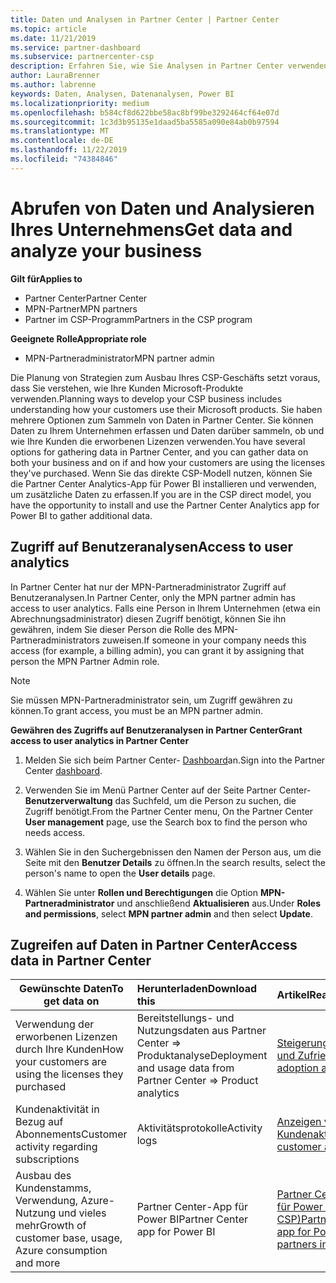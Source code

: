 ```yaml
---
title: Daten und Analysen in Partner Center | Partner Center
ms.topic: article
ms.date: 11/21/2019
ms.service: partner-dashboard
ms.subservice: partnercenter-csp
description: Erfahren Sie, wie Sie Analysen in Partner Center verwenden können, um Ihr Unternehmen besser zu verstehen und zu erfahren, wie Ihre Kunden die erworbenen Lizenzen verwenden.
author: LauraBrenner
ms.author: labrenne
keywords: Daten, Analysen, Datenanalysen, Power BI
ms.localizationpriority: medium
ms.openlocfilehash: b584cf8d622bbe58ac8bf99be3292464cf64e07d
ms.sourcegitcommit: 1c3d3b95135e1daad5ba5585a090e84ab0b97594
ms.translationtype: MT
ms.contentlocale: de-DE
ms.lasthandoff: 11/22/2019
ms.locfileid: "74384846"
---
```

# <a name="get-data-and-analyze-your-business"></a><span data-ttu-id="112bd-104">Abrufen von Daten und Analysieren Ihres Unternehmens</span><span class="sxs-lookup"><span data-stu-id="112bd-104">Get data and analyze your business</span></span>

<span data-ttu-id="112bd-105">**Gilt für**</span><span class="sxs-lookup"><span data-stu-id="112bd-105">**Applies to**</span></span>

- <span data-ttu-id="112bd-106">Partner Center</span><span class="sxs-lookup"><span data-stu-id="112bd-106">Partner Center</span></span>
- <span data-ttu-id="112bd-107">MPN-Partner</span><span class="sxs-lookup"><span data-stu-id="112bd-107">MPN partners</span></span>
- <span data-ttu-id="112bd-108">Partner im CSP-Programm</span><span class="sxs-lookup"><span data-stu-id="112bd-108">Partners in the CSP program</span></span>

<span data-ttu-id="112bd-109">**Geeignete Rolle**</span><span class="sxs-lookup"><span data-stu-id="112bd-109">**Appropriate role**</span></span>

- <span data-ttu-id="112bd-110">MPN-Partneradministrator</span><span class="sxs-lookup"><span data-stu-id="112bd-110">MPN partner admin</span></span>

<span data-ttu-id="112bd-111">Die Planung von Strategien zum Ausbau Ihres CSP-Geschäfts setzt voraus, dass Sie verstehen, wie Ihre Kunden Microsoft-Produkte verwenden.</span><span class="sxs-lookup"><span data-stu-id="112bd-111">Planning ways to develop your CSP business includes understanding how your customers use their Microsoft products.</span></span> <span data-ttu-id="112bd-112">Sie haben mehrere Optionen zum Sammeln von Daten in Partner Center. Sie können Daten zu Ihrem Unternehmen erfassen und Daten darüber sammeln, ob und wie Ihre Kunden die erworbenen Lizenzen verwenden.</span><span class="sxs-lookup"><span data-stu-id="112bd-112">You have several options for gathering data in Partner Center, and you can gather data on both your business and on if and how your customers are using the licenses they've purchased.</span></span> <span data-ttu-id="112bd-113">Wenn Sie das direkte CSP-Modell nutzen, können Sie die Partner Center Analytics-App für Power BI installieren und verwenden, um zusätzliche Daten zu erfassen.</span><span class="sxs-lookup"><span data-stu-id="112bd-113">If you are in the CSP direct model, you have the opportunity to install and use the Partner Center Analytics app for Power BI to gather additional data.</span></span>

## <a name="access-to-user-analytics"></a><span data-ttu-id="112bd-114">Zugriff auf Benutzeranalysen</span><span class="sxs-lookup"><span data-stu-id="112bd-114">Access to user analytics</span></span>

<span data-ttu-id="112bd-115">In Partner Center hat nur der MPN-Partneradministrator Zugriff auf Benutzeranalysen.</span><span class="sxs-lookup"><span data-stu-id="112bd-115">In Partner Center, only the MPN partner admin has access to user analytics.</span></span> <span data-ttu-id="112bd-116">Falls eine Person in Ihrem Unternehmen (etwa ein Abrechnungsadministrator) diesen Zugriff benötigt, können Sie ihn gewähren, indem Sie dieser Person die Rolle des MPN-Partneradministrators zuweisen.</span><span class="sxs-lookup"><span data-stu-id="112bd-116">If someone in your company needs this access (for example, a billing admin), you can grant it by assigning that person the MPN Partner Admin role.</span></span>

>[!NOTE] 
><span data-ttu-id="112bd-117">Sie müssen MPN-Partneradministrator sein, um Zugriff gewähren zu können.</span><span class="sxs-lookup"><span data-stu-id="112bd-117">To grant access, you must be an MPN partner admin.</span></span>

<span data-ttu-id="112bd-118">**Gewähren des Zugriffs auf Benutzeranalysen in Partner Center**</span><span class="sxs-lookup"><span data-stu-id="112bd-118">**Grant access to user analytics in Partner Center**</span></span> 

1. <span data-ttu-id="112bd-119">Melden Sie sich beim Partner Center- [Dashboard](https://partner.microsoft.com/dashboard)an.</span><span class="sxs-lookup"><span data-stu-id="112bd-119">Sign into the Partner Center [dashboard](https://partner.microsoft.com/dashboard).</span></span>

2. <span data-ttu-id="112bd-120">Verwenden Sie im Menü Partner Center auf der Seite Partner Center- **Benutzerverwaltung** das Suchfeld, um die Person zu suchen, die Zugriff benötigt.</span><span class="sxs-lookup"><span data-stu-id="112bd-120">From the Partner Center menu, On the Partner Center **User management** page, use the Search box to find the person who needs access.</span></span>
2.  <span data-ttu-id="112bd-121">Wählen Sie in den Suchergebnissen den Namen der Person aus, um die Seite mit den **Benutzer Details** zu öffnen.</span><span class="sxs-lookup"><span data-stu-id="112bd-121">In the search results, select the person's name to open the **User details** page.</span></span>
3.  <span data-ttu-id="112bd-122">Wählen Sie unter **Rollen und Berechtigungen** die Option **MPN-Partneradministrator** und anschließend **Aktualisieren** aus.</span><span class="sxs-lookup"><span data-stu-id="112bd-122">Under **Roles and permissions**, select **MPN partner admin** and then select **Update**.</span></span>

 
## <a name="access-data-in-partner-center"></a><span data-ttu-id="112bd-123">Zugreifen auf Daten in Partner Center</span><span class="sxs-lookup"><span data-stu-id="112bd-123">Access data in Partner Center</span></span>

|<span data-ttu-id="112bd-124">**Gewünschte Daten**</span><span class="sxs-lookup"><span data-stu-id="112bd-124">**To get data on**</span></span>   |<span data-ttu-id="112bd-125">**Herunterladen**</span><span class="sxs-lookup"><span data-stu-id="112bd-125">**Download this**</span></span>   |<span data-ttu-id="112bd-126">**Artikel**</span><span class="sxs-lookup"><span data-stu-id="112bd-126">**Read this**</span></span>   | <span data-ttu-id="112bd-127">**Gilt für**</span><span class="sxs-lookup"><span data-stu-id="112bd-127">**Applies to**</span></span>    |
|---------------------|:-----------------------|:---------------|:--------------|
|<span data-ttu-id="112bd-128">Verwendung der erworbenen Lizenzen durch Ihre Kunden</span><span class="sxs-lookup"><span data-stu-id="112bd-128">How your customers are using the licenses they purchased</span></span>   |<span data-ttu-id="112bd-129">Bereitstellungs- und Nutzungsdaten aus Partner Center => Produktanalyse</span><span class="sxs-lookup"><span data-stu-id="112bd-129">Deployment and usage data from Partner Center => Product analytics</span></span>   |[<span data-ttu-id="112bd-130">Steigerung von Einführungsrate und Zufriedenheit</span><span class="sxs-lookup"><span data-stu-id="112bd-130">Increase adoption and satisfaction</span></span>](increasing-adoption-and-satisfaction.md)|<span data-ttu-id="112bd-131">CSP-Partner</span><span class="sxs-lookup"><span data-stu-id="112bd-131">CSP partners</span></span>|
|<span data-ttu-id="112bd-132">Kundenaktivität in Bezug auf Abonnements</span><span class="sxs-lookup"><span data-stu-id="112bd-132">Customer activity regarding subscriptions</span></span>   |<span data-ttu-id="112bd-133">Aktivitätsprotokolle</span><span class="sxs-lookup"><span data-stu-id="112bd-133">Activity logs</span></span>   |[<span data-ttu-id="112bd-134">Anzeigen von Kundenaktivitätsprotokollen</span><span class="sxs-lookup"><span data-stu-id="112bd-134">View customer activity logs</span></span>](activity-logs.md)|<span data-ttu-id="112bd-135">CSP-Partner</span><span class="sxs-lookup"><span data-stu-id="112bd-135">CSP partners</span></span>   |
|<span data-ttu-id="112bd-136">Ausbau des Kundenstamms, Verwendung, Azure-Nutzung und vieles mehr</span><span class="sxs-lookup"><span data-stu-id="112bd-136">Growth of customer base, usage, Azure consumption and more</span></span>   |<span data-ttu-id="112bd-137">Partner Center-App für Power BI</span><span class="sxs-lookup"><span data-stu-id="112bd-137">Partner Center app for Power BI</span></span>   |[<span data-ttu-id="112bd-138">Partner Center Analytics-App für Power BI (direkte Partner in CSP)</span><span class="sxs-lookup"><span data-stu-id="112bd-138">Partner Center Analytics app for Power BI (direct partners in CSP)</span></span>](power-bi-app-for-direct-partners.md)|<span data-ttu-id="112bd-139">CSP-Direktpartner</span><span class="sxs-lookup"><span data-stu-id="112bd-139">CSP direct partners</span></span>|






